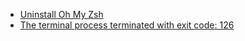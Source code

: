 


- [Uninstall Oh My Zsh](https://askubuntu.com/questions/963874/uninstall-oh-my-zsh)
- [The terminal process terminated with exit code: 126](https://github.com/microsoft/vscode/issues/83147)
